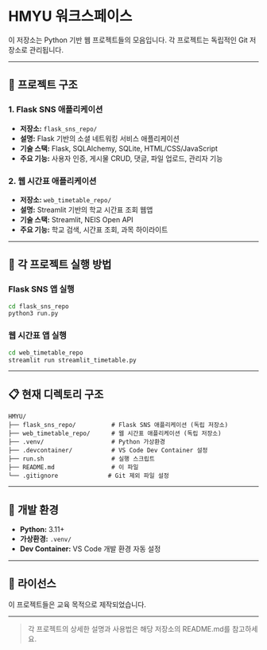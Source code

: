 # HMYU 워크스페이스

이 저장소는 Python 기반 웹 프로젝트들의 모음입니다. 각 프로젝트는 독립적인 Git 저장소로 관리됩니다.

---

## 📁 프로젝트 구조

### 1. Flask SNS 애플리케이션
- **저장소:** `flask_sns_repo/`
- **설명:** Flask 기반의 소셜 네트워킹 서비스 애플리케이션
- **기술 스택:** Flask, SQLAlchemy, SQLite, HTML/CSS/JavaScript
- **주요 기능:** 사용자 인증, 게시물 CRUD, 댓글, 파일 업로드, 관리자 기능

### 2. 웹 시간표 애플리케이션
- **저장소:** `web_timetable_repo/`
- **설명:** Streamlit 기반의 학교 시간표 조회 웹앱
- **기술 스택:** Streamlit, NEIS Open API
- **주요 기능:** 학교 검색, 시간표 조회, 과목 하이라이트

---

## 🚀 각 프로젝트 실행 방법

### Flask SNS 앱 실행
```bash
cd flask_sns_repo
python3 run.py
```

### 웹 시간표 앱 실행
```bash
cd web_timetable_repo
streamlit run streamlit_timetable.py
```

---

## 📋 현재 디렉토리 구조

```
HMYU/
├── flask_sns_repo/          # Flask SNS 애플리케이션 (독립 저장소)
├── web_timetable_repo/      # 웹 시간표 애플리케이션 (독립 저장소)
├── .venv/                   # Python 가상환경
├── .devcontainer/           # VS Code Dev Container 설정
├── run.sh                   # 실행 스크립트
├── README.md                # 이 파일
└── .gitignore              # Git 제외 파일 설정
```

---

## 🔧 개발 환경

- **Python:** 3.11+
- **가상환경:** `.venv/`
- **Dev Container:** VS Code 개발 환경 자동 설정

---

## 📄 라이선스

이 프로젝트들은 교육 목적으로 제작되었습니다.

---

> 각 프로젝트의 상세한 설명과 사용법은 해당 저장소의 README.md를 참고하세요.
